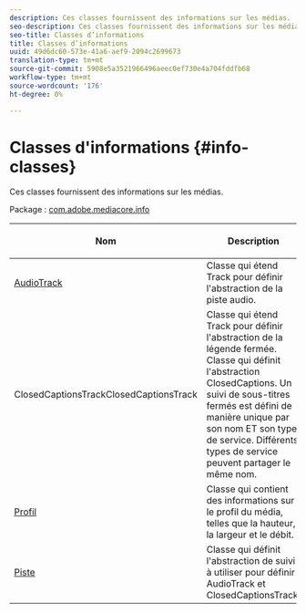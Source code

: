 ```yaml
---
description: Ces classes fournissent des informations sur les médias.
seo-description: Ces classes fournissent des informations sur les médias.
seo-title: Classes d’informations
title: Classes d’informations
uuid: 49d6dc60-573e-41a6-aef9-2094c2699673
translation-type: tm+mt
source-git-commit: 5908e5a3521966496aeec0ef730e4a704fddfb68
workflow-type: tm+mt
source-wordcount: '176'
ht-degree: 0%

---
```



# Classes d&#39;informations {#info-classes}

Ces classes fournissent des informations sur les médias.

Package : [com.adobe.mediacore.info](https://help.adobe.com/en_US/primetime/api/psdk/javadoc_1.4/com/adobe/mediacore/info/package-summary.html)

<table frame="all" colsep="1" rowsep="1" id="table_BC74F0C72F7C443B92C9B28750D812A6"> 
 <thead> 
  <tr rowsep="1"> 
   <th colname="1" class="entry"> <p>Nom </p> </th> 
   <th colname="2" class="entry"> <p>Description </p> </th> 
  </tr> 
 </thead>
 <tbody> 
  <tr rowsep="1"> 
   <td colname="1"><span class="codeph"><a href="https://help.adobe.com/en_US/primetime/api/psdk/javadoc_1.4/com/adobe/mediacore/info/AudioTrack.html" format="html" scope="external"> AudioTrack</a></span></td> 
   <td colname="2">Classe qui étend <span class="codeph"> Track</span> pour définir l'abstraction de la piste audio. </td> 
  </tr> 
  <tr rowsep="1"> 
   <td colname="1"><span class="codeph"><a href="https://help.adobe.com/en_US/primetime/api/psdk/javadoc_1.4/com/adobe/mediacore/info/ClosedCaptionsTrack.html" format="html" scope="external"> </a> 
   ClosedCaptionsTrackClosedCaptionsTrack</span> </td> 
   <td colname="2">Classe qui étend <span class="codeph"> Track</span> pour définir l'abstraction de la légende fermée. Classe qui définit l'abstraction <span class="codeph"> ClosedCaptions</span>. Un suivi de sous-titres fermés est défini de manière unique par son nom ET son type de service. Différents types de service peuvent partager le même nom.</td> 
  </tr> 
  <tr rowsep="1"> 
   <td colname="1"><span class="codeph"><a href="https://help.adobe.com/en_US/primetime/api/psdk/javadoc_1.4/com/adobe/mediacore/info/Profile.html" format="html" scope="external"> Profil</a> </span></td> 
   <td colname="2"> Classe qui contient des informations sur le profil du média, telles que la hauteur, la largeur et le débit. </td> 
  </tr> 
  <tr rowsep="0"> 
   <td colname="1"><span class="codeph"><a href="https://help.adobe.com/en_US/primetime/api/psdk/javadoc_1.4/com/adobe/mediacore/info/Track.html" format="html" scope="external"> Piste</a> </span></td> 
   <td colname="2">Classe qui définit l'abstraction de suivi à utiliser pour définir <span class="codeph"> AudioTrack</span> et <span class="codeph"> ClosedCaptionsTrack</span>. </td> 
  </tr>
 </tbody>
</table>